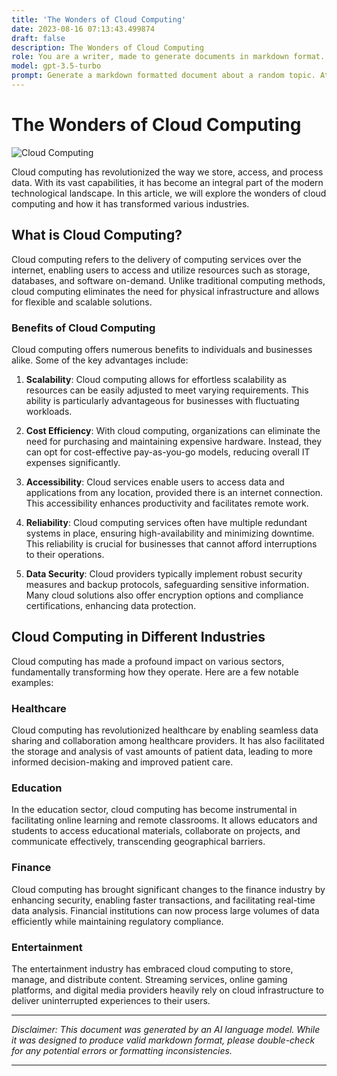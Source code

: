 ```yaml
---
title: 'The Wonders of Cloud Computing'
date: 2023-08-16 07:13:43.499874
draft: false
description: The Wonders of Cloud Computing
role: You are a writer, made to generate documents in markdown format. It is very important that all of the documents you generate are in valid markdown format.
model: gpt-3.5-turbo
prompt: Generate a markdown formatted document about a random topic. At the bottom, include a disclaimer explaining that the document was generated by you. The first line of the document should be the title. Make sure that the entire document is in proper markdown format, using a mix of various tags to make the document visually appealing.
---
```


# The Wonders of Cloud Computing

![Cloud Computing](https://images.unsplash.com/photo-1626820805777-9e879cc54acd)

Cloud computing has revolutionized the way we store, access, and process data. With its vast capabilities, it has become an integral part of the modern technological landscape. In this article, we will explore the wonders of cloud computing and how it has transformed various industries.

## What is Cloud Computing?

Cloud computing refers to the delivery of computing services over the internet, enabling users to access and utilize resources such as storage, databases, and software on-demand. Unlike traditional computing methods, cloud computing eliminates the need for physical infrastructure and allows for flexible and scalable solutions.

### Benefits of Cloud Computing

Cloud computing offers numerous benefits to individuals and businesses alike. Some of the key advantages include:

1. **Scalability**: Cloud computing allows for effortless scalability as resources can be easily adjusted to meet varying requirements. This ability is particularly advantageous for businesses with fluctuating workloads.

2. **Cost Efficiency**: With cloud computing, organizations can eliminate the need for purchasing and maintaining expensive hardware. Instead, they can opt for cost-effective pay-as-you-go models, reducing overall IT expenses significantly.

3. **Accessibility**: Cloud services enable users to access data and applications from any location, provided there is an internet connection. This accessibility enhances productivity and facilitates remote work.

4. **Reliability**: Cloud computing services often have multiple redundant systems in place, ensuring high-availability and minimizing downtime. This reliability is crucial for businesses that cannot afford interruptions to their operations.

5. **Data Security**: Cloud providers typically implement robust security measures and backup protocols, safeguarding sensitive information. Many cloud solutions also offer encryption options and compliance certifications, enhancing data protection.

## Cloud Computing in Different Industries

Cloud computing has made a profound impact on various sectors, fundamentally transforming how they operate. Here are a few notable examples:

### Healthcare

Cloud computing has revolutionized healthcare by enabling seamless data sharing and collaboration among healthcare providers. It has also facilitated the storage and analysis of vast amounts of patient data, leading to more informed decision-making and improved patient care.

### Education

In the education sector, cloud computing has become instrumental in facilitating online learning and remote classrooms. It allows educators and students to access educational materials, collaborate on projects, and communicate effectively, transcending geographical barriers.

### Finance

Cloud computing has brought significant changes to the finance industry by enhancing security, enabling faster transactions, and facilitating real-time data analysis. Financial institutions can now process large volumes of data efficiently while maintaining regulatory compliance.

### Entertainment

The entertainment industry has embraced cloud computing to store, manage, and distribute content. Streaming services, online gaming platforms, and digital media providers heavily rely on cloud infrastructure to deliver uninterrupted experiences to their users.

---

*Disclaimer: This document was generated by an AI language model. While it was designed to produce valid markdown format, please double-check for any potential errors or formatting inconsistencies.*

---